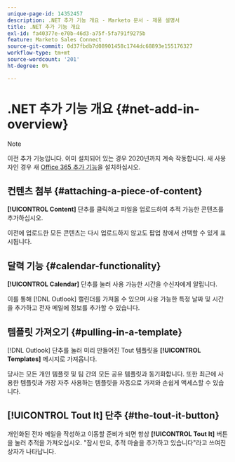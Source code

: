 ```yaml
---
unique-page-id: 14352457
description: .NET 추가 기능 개요 - Marketo 문서 - 제품 설명서
title: .NET 추가 기능 개요
exl-id: fa40377e-e70b-46d3-a75f-5fa791f9275b
feature: Marketo Sales Connect
source-git-commit: 0d37fbdb7d08901458c1744dc68893e155176327
workflow-type: tm+mt
source-wordcount: '201'
ht-degree: 0%

---
```


# .NET 추가 기능 개요 {#net-add-in-overview}

>[!NOTE]
>
>이전 추가 기능입니다. 이미 설치되어 있는 경우 2020년까지 계속 작동합니다. 새 사용자인 경우 새 [Office 365 추가 기능](https://s3.amazonaws.com/tout-user-store/outlook-mac/assets/install_tout_add-in_outlook_mac.pdf)을 설치하십시오.

## 컨텐츠 첨부 {#attaching-a-piece-of-content}

**[!UICONTROL Content]** 단추를 클릭하고 파일을 업로드하여 추적 가능한 콘텐츠를 추가하십시오.

이전에 업로드한 모든 콘텐츠는 다시 업로드하지 않고도 팝업 창에서 선택할 수 있게 표시됩니다.

## 달력 기능 {#calendar-functionality}

**[!UICONTROL Calendar]** 단추를 눌러 사용 가능한 시간을 수신자에게 알립니다.

이를 통해 [!DNL Outlook] 캘린더를 가져올 수 있으며 사용 가능한 특정 날짜 및 시간을 추가하고 전자 메일에 정보를 추가할 수 있습니다.

## 템플릿 가져오기 {#pulling-in-a-template}

[!DNL Outlook] 단추를 눌러 미리 만들어진 Tout 템플릿을 **[!UICONTROL Templates]** 메시지로 가져옵니다.

당사는 모든 개인 템플릿 및 팀 간의 모든 공유 템플릿과 동기화합니다. 또한 최근에 사용한 템플릿과 가장 자주 사용하는 템플릿을 자동으로 가져와 손쉽게 액세스할 수 있습니다.

## [!UICONTROL Tout It] 단추 {#the-tout-it-button}

개인화된 전자 메일을 작성하고 이동할 준비가 되면 항상 **[!UICONTROL Tout It]** 버튼을 눌러 추적을 가져오십시오. &quot;잠시 만요, 추적 마술을 추가하고 있습니다&quot;라고 쓰여진 상자가 나타납니다.
